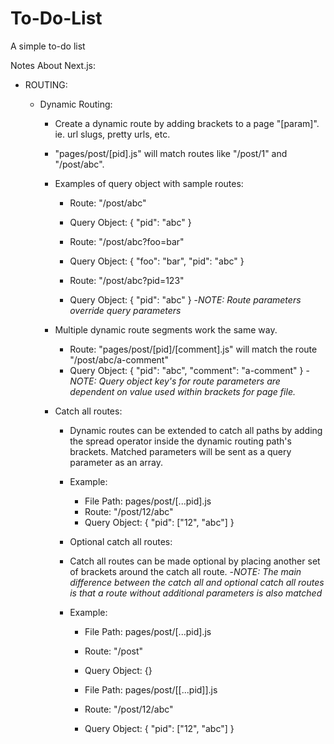 # To-Do-List

A simple to-do list

Notes About Next.js:

- ROUTING:

  - Dynamic Routing:

    - Create a dynamic route by adding brackets to a page "[param]". ie. url slugs, pretty urls, etc.
    - "pages/post/[pid].js" will match routes like "/post/1" and "/post/abc".

    - Examples of query object with sample routes:

      - Route: "/post/abc"
      - Query Object: { "pid": "abc" }

      - Route: "/post/abc?foo=bar"
      - Query Object: { "foo": "bar", "pid": "abc" }

      - Route: "/post/abc?pid=123"
      - Query Object: { "pid": "abc" } -_NOTE: Route parameters override query parameters_

    - Multiple dynamic route segments work the same way.

      - Route: "pages/post/[pid]/[comment].js" will match the route "/post/abc/a-comment"
      - Query Object: { "pid": "abc", "comment": "a-comment" } -_NOTE: Query object key's for route parameters are dependent on value used within brackets for page file._

    - Catch all routes:

      - Dynamic routes can be extended to catch all paths by adding the spread operator inside the dynamic routing path's brackets. Matched parameters will be sent as a query parameter as an array.
      - Example:

        - File Path: pages/post/[...pid].js
        - Route: "/post/12/abc"
        - Query Object: { "pid": ["12", "abc"] }

      - Optional catch all routes:
      - Catch all routes can be made optional by placing another set of brackets around the catch all route. -_NOTE: The main difference between the catch all and optional catch all routes is that a route without additional parameters is also matched_
      - Example:

        - File Path: pages/post/[...pid].js
        - Route: "/post"
        - Query Object: {}

        - File Path: pages/post/[[...pid]].js
        - Route: "/post/12/abc"
        - Query Object: { "pid": ["12", "abc"] }
